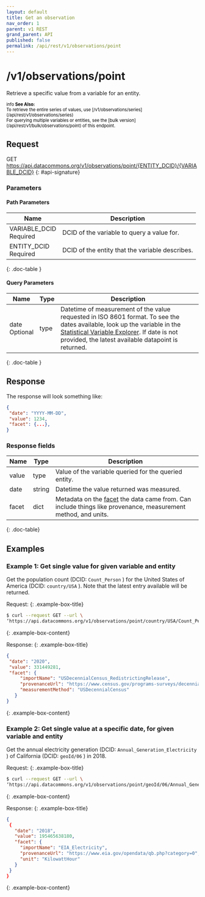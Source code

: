 ```yaml
---
layout: default
title: Get an observation
nav_order: 1
parent: v1 REST
grand_parent: API
published: false
permalink: /api/rest/v1/observations/point
---
```

 
 
 

# /v1/observations/point

 
Retrieve a specific value from a variable for an entity.
 
<div markdown="span" class="alert alert-warning" role="alert" style="color:black; font-size: 0.8em">
   <span class="material-icons md-16">info </span><b>See Also:</b><br />
   To retrieve the entire series of values, use [/v1/observations/series](/api/rest/v1/observations/series)<br />
   For querying multiple variables or entities, see the [bulk version](/api/rest/v1/bulk/observations/point) of this endpoint.
</div>
 
 
 

## Request

 
 
GET https://api.datacommons.org/v1/observations/point/{ENTITY_DCID}/{VARIABLE_DCID}
{: #api-signature}
<script src="/assets/js/syntax_highlighting.js"></script>
 

### Parameters

 

#### Path Parameters

 
| Name                                                | Description                   |
| --------------------------------------------------- | ----------------------------- |
| VARIABLE_DCID <br /> <required-tag>Required</required-tag> | DCID of the variable to query a value for. |
| ENTITY_DCID <br /> <required-tag>Required</required-tag> | DCID of the entity that the variable describes. |
{: .doc-table }
 

#### Query Parameters

 
| Name                                               | Type | Description               |
| -------------------------------------------------- | ---- | ------------------------- |
| date <br /> <optional-tag>Optional</optional-tag> | type | Datetime of  measurement of the value requested in ISO 8601 format. To see the dates available, look up the variable in the [Statistical Variable Explorer](https://datacommons.org/tools/statvar). If date is not provided, the latest available datapoint is returned.  |
{: .doc-table }
 

## Response

 
The response will look something like:
 

```json
{
 "date": "YYYY-MM-DD",
 "value": 1234,
 "facet": {...},
}
```

 

### Response fields

 
| Name     | Type   | Description                |
| -------- | ------ | -------------------------- |
| value    | type   | Value of the variable queried for the queried entity. |
| date     | string | Datetime the value returned was measured. |
| facet    | dict   | Metadata on the [facet](/api/rest/v1/getting_started#facet) the data came from. Can include things like provenance, measurement method, and units. |
{: .doc-table}
 

## Examples

 

### Example 1: Get single value for given variable and entity

 
Get the population count (DCID: `Count_Person` ) for the United States of America (DCID: `country/USA` ). Note that the latest entry available will be returned.
 
Request:
{: .example-box-title}

```bash
$ curl --request GET --url \
‘https://api.datacommons.org/v1/observations/point/country/USA/Count_Person’
```
{: .example-box-content}
 
Response:
{: .example-box-title}

```json
{
 "date": "2020",
 "value": 331449281,
 "facet": {
     "importName": "USDecennialCensus_RedistrictingRelease",
     "provenanceUrl": "https://www.census.gov/programs-surveys/decennial-census/about/rdo/summary-files.html",
     "measurementMethod": "USDecennialCensus"
   }
}
```
{: .example-box-content}
 
 

### Example 2: Get single value at a **specific date**, for given variable and entity

 
Get the annual electricity generation (DCID: `Annual_Generation_Electricity` ) of California (DCID: `geoId/06` ) in 2018.
 
Request:
{: .example-box-title}

```bash
$ curl --request GET --url \
‘https://api.datacommons.org/v1/observations/point/geoId/06/Annual_Generation_Electricity?date=2018’
```
{: .example-box-content}
 
Response:
{: .example-box-title}

```json
{
 {
   "date": "2018",
   "value": 195465638180,
   "facet": {
     "importName": "EIA_Electricity",
     "provenanceUrl": "https://www.eia.gov/opendata/qb.php?category=0",
     "unit": "KilowattHour"
   }
 }
}
```
{: .example-box-content}
 
 
 
